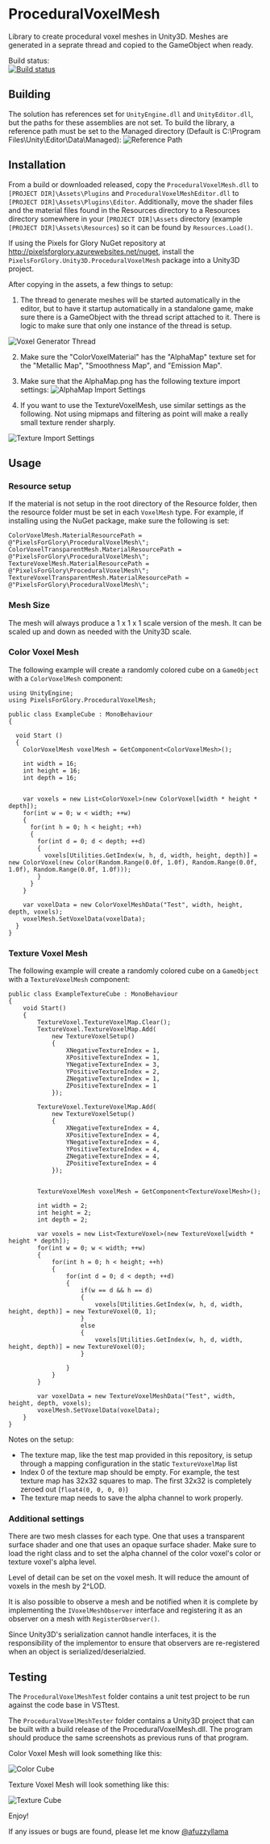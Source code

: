 # ProceduralVoxelMesh
Library to create procedural voxel meshes in Unity3D.  Meshes are generated in a seprate thread and copied to the GameObject when ready.

Build status:<br />
[![Build status](https://ci.appveyor.com/api/projects/status/2lsxqcv6dcc5vve1/branch/master?svg=true)](https://ci.appveyor.com/project/LlamaBot/proceduralvoxelmesh/branch/master)

## Building
The solution has references set for `UnityEngine.dll` and `UnityEditor.dll`, but the paths for these assemblies are not set. To build the library, a reference path must be set to the Managed directory (Default is C:\Program Files\Unity\Editor\Data\Managed):
![Reference Path](../../../Screenshots/blob/master/VoxelMeshReferencePath.png?raw=true "Reference Path")

## Installation
From a build or downloaded released, copy the `ProceduralVoxelMesh.dll` to `[PROJECT DIR]\Assets\Plugins` and `ProceduralVoxelMeshEditor.dll` to `[PROJECT DIR]\Assets\Plugins\Editor`.  Additionally, move the shader files and the material files found in the Resources directory to a Resources directory somewhere in your `[PROJECT DIR]\Assets` directory (example `[PROJECT DIR]\Assets\Resources`) so it can be found by `Resources.Load()`.

If using the Pixels for Glory NuGet repository at http://pixelsforglory.azurewebsites.net/nuget, install the `PixelsForGlory.Unity3D.ProceduralVoxelMesh` package into a Unity3D project.

After copying in the assets, a few things to setup:

1. The thread to generate meshes will be started automatically in the editor, but to have it startup automatically in a standalone game, make sure there is a GameObject with the thread script attached to it.  There is logic to make sure that only one instance of the thread is setup.

![Voxel Generator Thread](../../../Screenshots/blob/master/VoxelThreadSetup.png?raw=true)

2. Make sure the "ColorVoxelMaterial" has the "AlphaMap" texture set for the "Metallic Map", "Smoothness Map", and "Emission Map".

3. Make sure that the AlphaMap.png has the following texture import settings:
![AlphaMap Import Settings](../../../Screenshots/blob/master/AlphaMapImport.png?raw=true "AlphaMap Import Settings")

4. If you want to use the TextureVoxelMesh, use similar settings as the following.  Not using mipmaps and filtering as point will make a really small texture render sharply.

![Texture Import Settings](../../../Screenshots/blob/master/TextureVoxelSetup.png?raw=true "Texture Import Settings")

## Usage

### Resource setup

If the material is not setup in the root directory of the Resource folder, then the resource folder must be set in each `VoxelMesh` type.  For example, if installing using the NuGet package, make sure the following is set:

```
ColorVoxelMesh.MaterialResourcePath = @"PixelsForGlory\ProceduralVoxelMesh\";
ColorVoxelTransparentMesh.MaterialResourcePath = @"PixelsForGlory\ProceduralVoxelMesh\";
TextureVoxelMesh.MaterialResourcePath = @"PixelsForGlory\ProceduralVoxelMesh\";
TextureVoxelTransparentMesh.MaterialResourcePath = @"PixelsForGlory\ProceduralVoxelMesh\";
```

### Mesh Size

The mesh will always produce a 1 x 1 x 1 scale version of the mesh.  It can be scaled up and down as needed with the Unity3D scale.

### Color Voxel Mesh

The following example will create a randomly colored cube on a `GameObject` with a `ColorVoxelMesh` component:

```
using UnityEngine;
using PixelsForGlory.ProceduralVoxelMesh;

public class ExampleCube : MonoBehaviour 
{

  void Start ()
  {
    ColorVoxelMesh voxelMesh = GetComponent<ColorVoxelMesh>();

    int width = 16;
    int height = 16;
    int depth = 16;
    
    
    var voxels = new List<ColorVoxel>(new ColorVoxel[width * height * depth]);
    for(int w = 0; w < width; ++w)
    {
      for(int h = 0; h < height; ++h)
      {
        for(int d = 0; d < depth; ++d)
        {
          voxels[Utilities.GetIndex(w, h, d, width, height, depth)] = new ColorVoxel(new Color(Random.Range(0.0f, 1.0f), Random.Range(0.0f, 1.0f), Random.Range(0.0f, 1.0f)));
        }
      }
    }

    var voxelData = new ColorVoxelMeshData("Test", width, height, depth, voxels);
    voxelMesh.SetVoxelData(voxelData);
  }
}
```

### Texture Voxel Mesh

The following example will create a randomly colored cube on a `GameObject` with a `TextureVoxelMesh` component:

```
public class ExampleTextureCube : MonoBehaviour
{
    void Start()
    {
        TextureVoxel.TextureVoxelMap.Clear();
        TextureVoxel.TextureVoxelMap.Add(
            new TextureVoxelSetup()
            {
                XNegativeTextureIndex = 1,
                XPositiveTextureIndex = 1,
                YNegativeTextureIndex = 3,
                YPositiveTextureIndex = 2,
                ZNegativeTextureIndex = 1,
                ZPositiveTextureIndex = 1
            });

        TextureVoxel.TextureVoxelMap.Add(
            new TextureVoxelSetup()
            {
                XNegativeTextureIndex = 4,
                XPositiveTextureIndex = 4,
                YNegativeTextureIndex = 4,
                YPositiveTextureIndex = 4,
                ZNegativeTextureIndex = 4,
                ZPositiveTextureIndex = 4
            });
    
    
        TextureVoxelMesh voxelMesh = GetComponent<TextureVoxelMesh>();
    
        int width = 2;
        int height = 2;
        int depth = 2;

        var voxels = new List<TextureVoxel>(new TextureVoxel[width * height * depth]);
        for(int w = 0; w < width; ++w)
        {
            for(int h = 0; h < height; ++h)
            {
                for(int d = 0; d < depth; ++d)
                {
                    if(w == d && h == d)
                    {
                        voxels[Utilities.GetIndex(w, h, d, width, height, depth)] = new TextureVoxel(0, 1);
                    }
                    else
                    {
                        voxels[Utilities.GetIndex(w, h, d, width, height, depth)] = new TextureVoxel(0);
                    }

                }
            }
        }
        
        var voxelData = new TextureVoxelMeshData("Test", width, height, depth, voxels);
        voxelMesh.SetVoxelData(voxelData);
    }
}
```

Notes on the setup:

 - The texture map, like the test map provided in this repository, is setup through a mapping configuration in the static `TextureVoxelMap` list
 - Index 0 of the texture map should be empty. For example, the test texture map has 32x32 squares to map.  The first 32x32 is completely zeroed out (`float4(0, 0, 0, 0)`) 
 - The texture map needs to save the alpha channel to work properly.

### Additional settings

There are two mesh classes for each type.  One that uses a transparent surface shader and one that uses an opaque surface shader.  Make sure to load the right class and to set the alpha channel of the color voxel's color or texture voxel's alpha level.

Level of detail can be set on the voxel mesh.  It will reduce the amount of voxels in the mesh by 2^LOD.

It is also possible to observe a mesh and be notified when it is complete by implementing the `IVoxelMeshObserver` interface and registering it as an observer on a mesh with `RegisterObserver()`.

Since Unity3D's serialization cannot handle interfaces, it is the responsibility of the implementor to ensure that observers are re-registered when an object is serialized/deserialzied.

## Testing
The `ProceduralVoxelMeshTest` folder contains a unit test project to be run against the code base in VSTtest.

The `ProceduralVoxelMeshTester` folder contains a Unity3D project that can be built with a build release of the ProceduralVoxelMesh.dll. The program should produce the same screenshots as previous runs of that program.

Color Voxel Mesh will look something like this:

![Color Cube](../../../Screenshots/blob/master/ColorCube.png?raw=true "Color Cube")

Texture Voxel Mesh will look something like this:

![Texture Cube](../../../Screenshots/blob/master/TextureCube.png?raw=true "Texture Cube")

Enjoy!  

If any issues or bugs are found, please let me know [@afuzzyllama](https://twitter.com/afuzzyllama)



